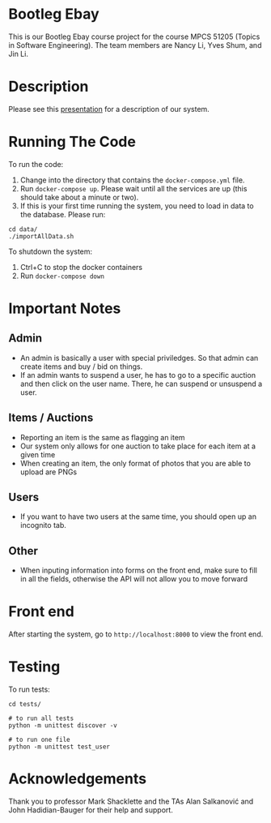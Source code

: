 # Bootleg Ebay

This is our Bootleg Ebay course project for the course MPCS 51205 (Topics in Software Engineering). The team members are Nancy Li, Yves Shum, and Jin Li.

# Description

Please see this [presentation](https://docs.google.com/presentation/d/11xmj2wEfghZHsrrXM-Mjprlc85pEcq2yGmSNwdGvGPA/edit?usp=sharing) for a description of our system.

# Running The Code

To run the code:

1. Change into the directory that contains the `docker-compose.yml` file.
2. Run `docker-compose up`. Please wait until all the services are up (this should take about a minute or two).
3. If this is your first time running the system, you need to load in data to the database. Please run:

```
cd data/
./importAllData.sh
```

To shutdown the system:

1. Ctrl+C to stop the docker containers
2. Run `docker-compose down`

# Important Notes

## Admin

- An admin is basically a user with special priviledges. So that admin can create items and buy / bid on things.
- If an admin wants to suspend a user, he has to go to a specific auction and then click on the user name. There, he can suspend or unsuspend a user.

## Items / Auctions

- Reporting an item is the same as flagging an item
- Our system only allows for one auction to take place for each item at a given time
- When creating an item, the only format of photos that you are able to upload are PNGs


## Users

- If you want to have two users at the same time, you should open up an incognito tab.

## Other

- When inputing information into forms on the front end, make sure to fill in all the fields, otherwise the API will not allow you to move forward




# Front end

After starting the system, go to `http://localhost:8000` to view the front end.

# Testing

To run tests:

```
cd tests/

# to run all tests
python -m unittest discover -v

# to run one file
python -m unittest test_user
```

# Acknowledgements

Thank you to professor Mark Shacklette and the TAs Alan Salkanović and John Hadidian-Bauger for their help and support.
